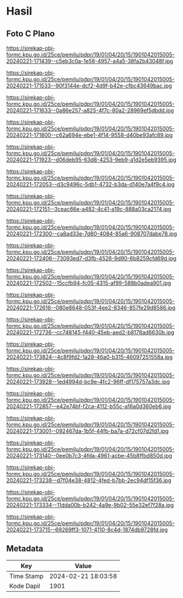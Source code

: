 # Hasil

## Foto C Plano

https://sirekap-obj-formc.kpu.go.id/25ce/pemilu/pdpr/19/01/04/20/15/1901042015005-20240221-171439--c5eb3c0a-1e58-4957-a4a5-38fa2b43048f.jpg

https://sirekap-obj-formc.kpu.go.id/25ce/pemilu/pdpr/19/01/04/20/15/1901042015005-20240221-171533--90f3144e-dcf2-4d9f-b42e-cfbc43649bac.jpg

https://sirekap-obj-formc.kpu.go.id/25ce/pemilu/pdpr/19/01/04/20/15/1901042015005-20240221-171633--0a86e257-a825-4f7c-80a2-28969ef5dbdd.jpg

https://sirekap-obj-formc.kpu.go.id/25ce/pemilu/pdpr/19/01/04/20/15/1901042015005-20240221-171800--c62a694e-ebe1-4f14-9558-d40be93afc89.jpg

https://sirekap-obj-formc.kpu.go.id/25ce/pemilu/pdpr/19/01/04/20/15/1901042015005-20240221-171923--d06deb95-63d8-4253-9eb9-a1d2e5eb9395.jpg

https://sirekap-obj-formc.kpu.go.id/25ce/pemilu/pdpr/19/01/04/20/15/1901042015005-20240221-172053--d3c9496c-5db1-4732-b3da-d140e7a4f9c4.jpg

https://sirekap-obj-formc.kpu.go.id/25ce/pemilu/pdpr/19/01/04/20/15/1901042015005-20240221-172151--3ceac66e-a482-4c41-a19c-888a03ca2174.jpg

https://sirekap-obj-formc.kpu.go.id/25ce/pemilu/pdpr/19/01/04/20/15/1901042015005-20240221-172300--ca8ad33e-7d80-4084-85a6-908707dabe78.jpg

https://sirekap-obj-formc.kpu.go.id/25ce/pemilu/pdpr/19/01/04/20/15/1901042015005-20240221-172406--73093ed7-d3fb-4526-9d90-6b8259cfd69d.jpg

https://sirekap-obj-formc.kpu.go.id/25ce/pemilu/pdpr/19/01/04/20/15/1901042015005-20240221-172502--15ccfb94-fc05-4315-af99-588b0adea901.jpg

https://sirekap-obj-formc.kpu.go.id/25ce/pemilu/pdpr/19/01/04/20/15/1901042015005-20240221-172616--080e8648-053f-4ee2-8346-857fe29d8586.jpg

https://sirekap-obj-formc.kpu.go.id/25ce/pemilu/pdpr/19/01/04/20/15/1901042015005-20240221-172736--cc748145-f440-45eb-aed2-b8178ad6630b.jpg

https://sirekap-obj-formc.kpu.go.id/25ce/pemilu/pdpr/19/01/04/20/15/1901042015005-20240221-173824--4c8f9fd2-1a28-46a0-b315-46097251558a.jpg

https://sirekap-obj-formc.kpu.go.id/25ce/pemilu/pdpr/19/01/04/20/15/1901042015005-20240221-173928--1ed4994d-bc9e-4fc2-96ff-df175757a3dc.jpg

https://sirekap-obj-formc.kpu.go.id/25ce/pemilu/pdpr/19/01/04/20/15/1901042015005-20240221-172857--e42e74bf-f2ca-4112-b55c-a16a0d360eb6.jpg

https://sirekap-obj-formc.kpu.go.id/25ce/pemilu/pdpr/19/01/04/20/15/1901042015005-20240221-173001--092467da-1b5f-44fb-ba7a-d72cf07d2fd1.jpg

https://sirekap-obj-formc.kpu.go.id/25ce/pemilu/pdpr/19/01/04/20/15/1901042015005-20240221-173140--0ee0b7c3-4fda-4961-acbe-45b8ffbd850d.jpg

https://sirekap-obj-formc.kpu.go.id/25ce/pemilu/pdpr/19/01/04/20/15/1901042015005-20240221-173238--d7f04e38-4812-4fed-b7bb-2ec94df15f36.jpg

https://sirekap-obj-formc.kpu.go.id/25ce/pemilu/pdpr/19/01/04/20/15/1901042015005-20240221-173334--11dda00b-b242-4a9e-9b02-55e32ef7f28a.jpg

https://sirekap-obj-formc.kpu.go.id/25ce/pemilu/pdpr/19/01/04/20/15/1901042015005-20240221-173715--69269ff3-1071-4110-8c4d-1874db9728fd.jpg


## Metadata

| Key        | Value               |
| ---------- | ------------------- |
| Time Stamp | 2024-02-21 18:03:58 |
| Kode Dapil | 1901                |



